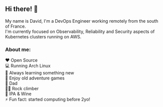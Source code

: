 <h2>Hi there! 👋</h2>

My name is David, I'm a DevOps Engineer working remotely from the south of France.\
I'm currently focused on Observability, Reliability and Security aspects of Kubernetes clusters running on AWS.

<h3>About me:</h3>

❤️ Open Source \
💻 Running Arch Linux \
🎯 Always learning something new \
💾 Enjoy old adventure games \
👶 Dad \
🧗‍♂️ Rock climber \
🍺 IPA & Wine \
⚡ Fun fact: started computing before 2yo!
<br>
</div>
